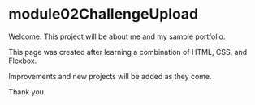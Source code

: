 # module02ChallengeUpload

Welcome. This project will be about me and my sample portfolio. 

This page was created after learning a combination of HTML, CSS, and Flexbox.

Improvements and new projects will be added as they come.

Thank you.
